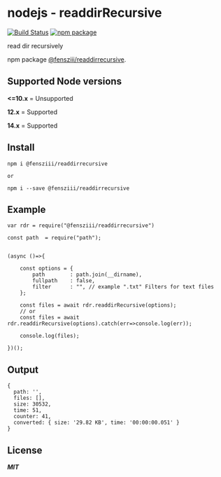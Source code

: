 # nodejs - readdirRecursive

[![Build Status](https://travis-ci.com/fensziii/readdirRecursive.svg?branch=master)](https://travis-ci.com/github/fensziii/readdirRecursive)
[![npm package](https://img.shields.io/badge/npm%20version-1.0.0-brightgreen)]()

read dir recursively

npm package [@fensziii/readdirrecursive](https://www.npmjs.com/package/@fensziii/readdirrecursive).

## Supported Node versions

**<=10.x** = Unsupported

**12.x** = Supported

**14.x** = Supported


## Install

```
npm i @fensziii/readdirrecursive

or

npm i --save @fensziii/readdirrecursive
```

## Example

```
var rdr = require("@fensziii/readdirrecursive")

const path  = require("path");


(async ()=>{

    const options = {
        path        : path.join(__dirname),
        fullpath    : false,
        filter      : "", // example ".txt" Filters for text files
    };

    const files = await rdr.readdirRecursive(options);
    // or
    const files = await rdr.readdirRecursive(options).catch(err=>console.log(err));

    console.log(files);

})();
```



## Output

```
{
  path: '',
  files: [],
  size: 30532,
  time: 51,
  counter: 41,
  converted: { size: '29.82 KB', time: '00:00:00.051' }
}
```

## License

***MIT***